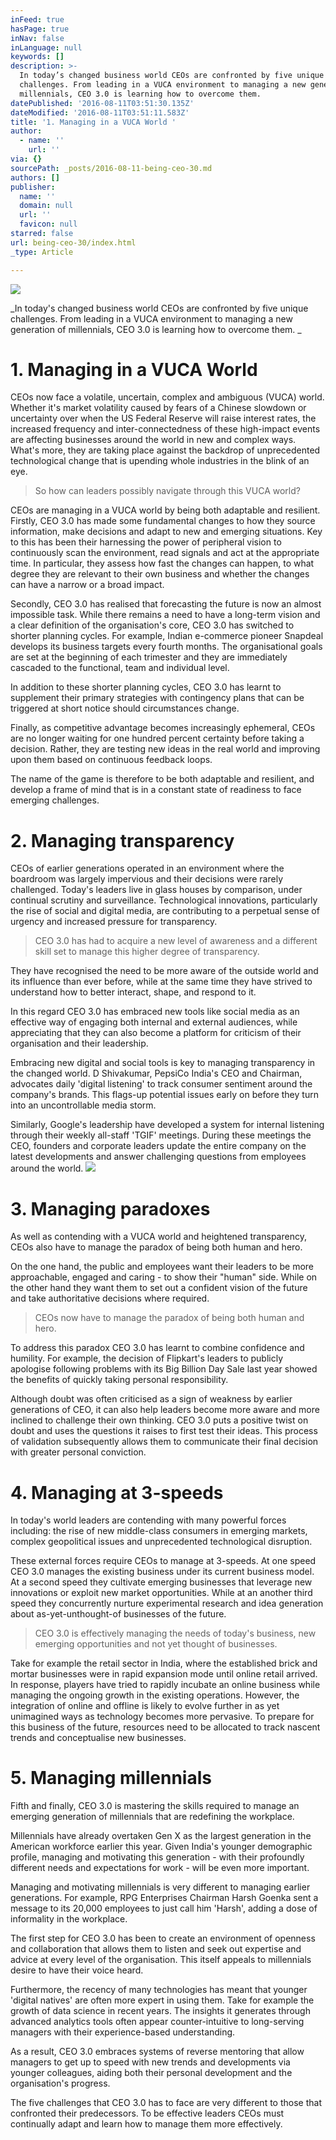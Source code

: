 ```yaml
---
inFeed: true
hasPage: true
inNav: false
inLanguage: null
keywords: []
description: >-
  In today’s changed business world CEOs are confronted by five unique
  challenges. From leading in a VUCA environment to managing a new generation of
  millennials, CEO 3.0 is learning how to overcome them. 
datePublished: '2016-08-11T03:51:30.135Z'
dateModified: '2016-08-11T03:51:11.583Z'
title: '1. Managing in a VUCA World '
author:
  - name: ''
    url: ''
via: {}
sourcePath: _posts/2016-08-11-being-ceo-30.md
authors: []
publisher:
  name: ''
  domain: null
  url: ''
  favicon: null
starred: false
url: being-ceo-30/index.html
_type: Article

---
```

![](https://the-grid-user-content.s3-us-west-2.amazonaws.com/a8e7e5a6-fe5c-45ee-8080-d1e1cc194fd9.jpg)

_In today's changed business world CEOs are confronted by five unique challenges. From leading in a VUCA environment to managing a new generation of millennials, CEO 3.0 is learning how to overcome them. _

# 1\. Managing in a VUCA World 

CEOs now face a volatile, uncertain, complex and ambiguous (VUCA) world. Whether it's market volatility caused by fears of a Chinese slowdown or uncertainty over when the US Federal Reserve will raise interest rates, the increased frequency and inter-connectedness of these high-impact events are affecting businesses around the world in new and complex ways. What's more, they are taking place against the backdrop of unprecedented technological change that is upending whole industries in the blink of an eye. 
> 
> So how can leaders possibly navigate through this VUCA world? 

CEOs are managing in a VUCA world by being both adaptable and resilient. Firstly, CEO 3.0 has made some fundamental changes to how they source information, make decisions and adapt to new and emerging situations. Key to this has been their harnessing the power of peripheral vision to continuously scan the environment, read signals and act at the appropriate time. In particular, they assess how fast the changes can happen, to what degree they are relevant to their own business and whether the changes can have a narrow or a broad impact. 

Secondly, CEO 3.0 has realised that forecasting the future is now an almost impossible task. While there remains a need to have a long-term vision and a clear definition of the organisation's core, CEO 3.0 has switched to shorter planning cycles. For example, Indian e-commerce pioneer Snapdeal develops its business targets every fourth months. The organisational goals are set at the beginning of each trimester and they are immediately cascaded to the functional, team and individual level. 

In addition to these shorter planning cycles, CEO 3.0 has learnt to supplement their primary strategies with contingency plans that can be triggered at short notice should circumstances change. 

Finally, as competitive advantage becomes increasingly ephemeral, CEOs are no longer waiting for one hundred percent certainty before taking a decision. Rather, they are testing new ideas in the real world and improving upon them based on continuous feedback loops. 

The name of the game is therefore to be both adaptable and resilient, and develop a frame of mind that is in a constant state of readiness to face emerging challenges. 

# 2\. Managing transparency 

CEOs of earlier generations operated in an environment where the boardroom was largely impervious and their decisions were rarely challenged. Today's leaders live in glass houses by comparison, under continual scrutiny and surveillance. Technological innovations, particularly the rise of social and digital media, are contributing to a perpetual sense of urgency and increased pressure for transparency. 
> 
> CEO 3.0 has had to acquire a new level of awareness and a different skill set to manage this higher degree of transparency. 

They have recognised the need to be more aware of the outside world and its influence than ever before, while at the same time they have strived to understand how to better interact, shape, and respond to it. 

In this regard CEO 3.0 has embraced new tools like social media as an effective way of engaging both internal and external audiences, while appreciating that they can also become a platform for criticism of their organisation and their leadership. 

Embracing new digital and social tools is key to managing transparency in the changed world. D Shivakumar, PepsiCo India's CEO and Chairman, advocates daily 'digital listening' to track consumer sentiment around the company's brands. This flags-up potential issues early on before they turn into an uncontrollable media storm. 

Similarly, Google's leadership have developed a system for internal listening through their weekly all-staff 'TGIF' meetings. During these meetings the CEO, founders and corporate leaders update the entire company on the latest developments and answer challenging questions from employees around the world.
![](https://the-grid-user-content.s3-us-west-2.amazonaws.com/5eb7515b-c2d4-4165-99b7-af5312a4373f.jpg)

# 3\. Managing paradoxes 

As well as contending with a VUCA world and heightened transparency, CEOs also have to manage the paradox of being both human and hero. 

On the one hand, the public and employees want their leaders to be more approachable, engaged and caring - to show their "human" side. While on the other hand they want them to set out a confident vision of the future and take authoritative decisions where required. 
> 
> CEOs now have to manage the paradox of being both human and hero. 

To address this paradox CEO 3.0 has learnt to combine confidence and humility. For example, the decision of Flipkart's leaders to publicly apologise following problems with its Big Billion Day Sale last year showed the benefits of quickly taking personal responsibility. 

Although doubt was often criticised as a sign of weakness by earlier generations of CEO, it can also help leaders become more aware and more inclined to challenge their own thinking. CEO 3.0 puts a positive twist on doubt and uses the questions it raises to first test their ideas. This process of validation subsequently allows them to communicate their final decision with greater personal conviction. 

# 4\. Managing at 3-speeds 

In today's world leaders are contending with many powerful forces including: the rise of new middle-class consumers in emerging markets, complex geopolitical issues and unprecedented technological disruption. 

These external forces require CEOs to manage at 3-speeds. At one speed CEO 3.0 manages the existing business under its current business model. At a second speed they cultivate emerging businesses that leverage new innovations or exploit new market opportunities. While at an another third speed they concurrently nurture experimental research and idea generation about as-yet-unthought-of businesses of the future. 
> 
> CEO 3.0 is effectively managing the needs of today's business, new emerging opportunities and not yet thought of businesses. 

Take for example the retail sector in India, where the established brick and mortar businesses were in rapid expansion mode until online retail arrived. In response, players have tried to rapidly incubate an online business while managing the ongoing growth in the existing operations. However, the integration of online and offline is likely to evolve further in as yet unimagined ways as technology becomes more pervasive. To prepare for this business of the future, resources need to be allocated to track nascent trends and conceptualise new businesses. 

# 5\. Managing millennials 

Fifth and finally, CEO 3.0 is mastering the skills required to manage an emerging generation of millennials that are redefining the workplace. 

Millennials have already overtaken Gen X as the largest generation in the American workforce earlier this year. Given India's younger demographic profile, managing and motivating this generation - with their profoundly different needs and expectations for work - will be even more important. 

Managing and motivating millennials is very different to managing earlier generations. For example, RPG Enterprises Chairman Harsh Goenka sent a message to its 20,000 employees to just call him 'Harsh', adding a dose of informality in the workplace. 

The first step for CEO 3.0 has been to create an environment of openness and collaboration that allows them to listen and seek out expertise and advice at every level of the organisation. This itself appeals to millennials desire to have their voice heard. 

Furthermore, the recency of many technologies has meant that younger 'digital natives' are often more expert in using them. Take for example the growth of data science in recent years. The insights it generates through advanced analytics tools often appear counter-intuitive to long-serving managers with their experience-based understanding. 

As a result, CEO 3.0 embraces systems of reverse mentoring that allow managers to get up to speed with new trends and developments via younger colleagues, aiding both their personal development and the organisation's progress. 

The five challenges that CEO 3.0 has to face are very different to those that confronted their predecessors. To be effective leaders CEOs must continually adapt and learn how to manage them more effectively.
